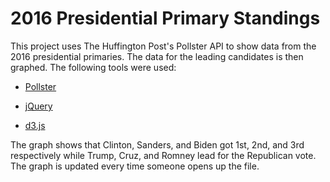 # 2016 Presidential Primary Standings


This project uses The Huffington Post's Pollster API to show data from the 2016 presidential primaries.  The data for the leading candidates is then graphed.  The following tools were used:

  - [Pollster](http://elections.huffingtonpost.com/pollster/api)

  - [jQuery](https://jquery.com/download/)

  - [d3.js](https://d3js.org/)

The graph shows that Clinton, Sanders, and Biden got 1st, 2nd, and 3rd respectively while Trump, Cruz, and Romney lead for the Republican vote.  The graph is updated every time someone opens up the file.

